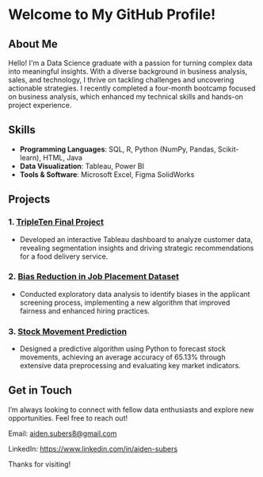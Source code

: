 # Welcome to My GitHub Profile!

## About Me
Hello! I'm a Data Science graduate with a passion for turning complex data into meaningful insights. With a diverse background in business analysis, sales, and technology, I thrive on tackling challenges and uncovering actionable strategies. I recently completed a four-month bootcamp focused on business analysis, which enhanced my technical skills and hands-on project experience.

## Skills
- **Programming Languages**: SQL, R, Python (NumPy, Pandas, Scikit-learn), HTML, Java
- **Data Visualization**: Tableau, Power BI
- **Tools & Software**: Microsoft Excel, Figma SolidWorks

## Projects
### 1. [TripleTen Final Project]([(https://public.tableau.com/shared/9X6ZNWZFD?:display_count=n&:origin=viz_share_link)])
- Developed an interactive Tableau dashboard to analyze customer data, revealing segmentation insights and driving strategic recommendations for a food delivery service.

### 2. [Bias Reduction in Job Placement Dataset]([https://github.com/AidenSubers/Job-Application-Bias.git])
- Conducted exploratory data analysis to identify biases in the applicant screening process, implementing a new algorithm that improved fairness and enhanced hiring practices.

### 3. [Stock Movement Prediction]([https://github.com/AidenSubers/Stock-Movement-Prediction.git])
- Designed a predictive algorithm using Python to forecast stock movements, achieving an average accuracy of 65.13% through extensive data preprocessing and evaluating key market indicators.


## Get in Touch
I’m always looking to connect with fellow data enthusiasts and explore new opportunities. Feel free to reach out!

Email: aiden.subers8@gmail.com

LinkedIn: https://www.linkedin.com/in/aiden-subers

Thanks for visiting!
